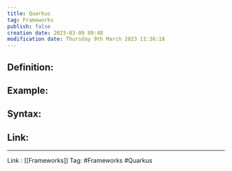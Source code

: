 ```yaml
---
title: Quarkus
tag: Frameworks
publish: false
creation date: 2023-03-09 09:48
modification date: Thursday 9th March 2023 11:36:18
---
```


## Definition:
## Example:
## Syntax:
## Link:
---
Link : [[Frameworks]]
Tag: #Frameworks #Quarkus